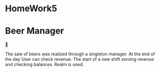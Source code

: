 # HomeWork5
Beer Manager
===========
:beers:

The sale of beers was realized through a singleton manager.
At the end of the day User can check revenue.
The start of a new shift zeroing revenue and checking balances.
Realm is used.
